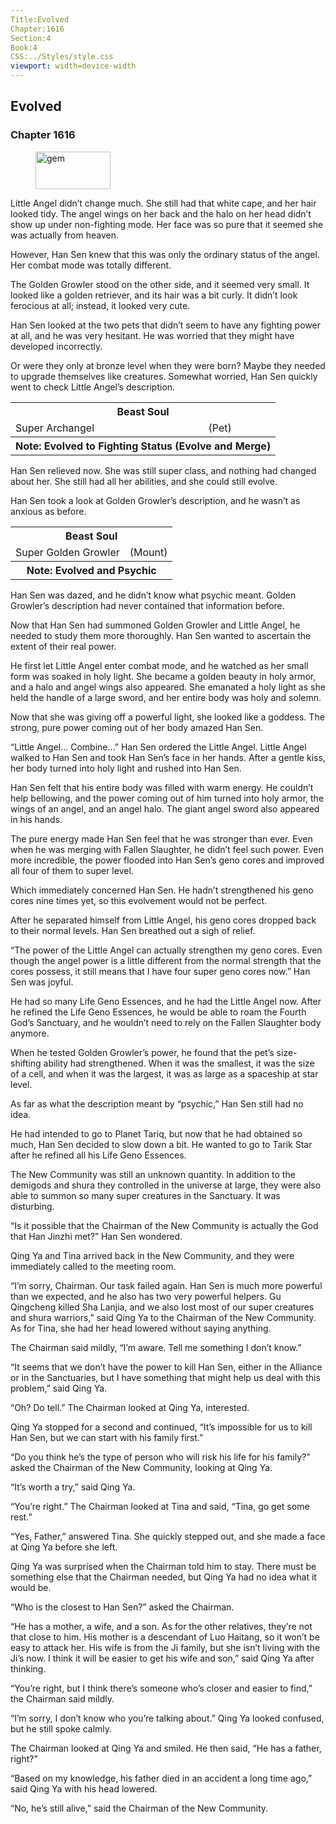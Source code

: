 ```yaml
---
Title:Evolved 
Chapter:1616 
Section:4 
Book:4 
CSS:../Styles/style.css 
viewport: width=device-width
---
```

  
## Evolved
### Chapter 1616
  
<figure>
	<img src="../Images/gem.gif" alt="gem" id="gem" width="120" height="60" />
</figure>
  

  
Little Angel didn’t change much. She still had that white cape, and her hair looked tidy. The angel wings on her back and the halo on her head didn’t show up under non-fighting mode. Her face was so pure that it seemed she was actually from heaven.

However, Han Sen knew that this was only the ordinary status of the angel. Her combat mode was totally different.

The Golden Growler stood on the other side, and it seemed very small. It looked like a golden retriever, and its hair was a bit curly. It didn’t look ferocious at all; instead, it looked very cute.

Han Sen looked at the two pets that didn’t seem to have any fighting power at all, and he was very hesitant. He was worried that they might have developed incorrectly.

Or were they only at bronze level when they were born? Maybe they needed to upgrade themselves like creatures. Somewhat worried, Han Sen quickly went to check Little Angel’s description.

<div class="tables">
	<table class="beast">
		<tr>
			<th colspan="2">Beast Soul</th>
		</tr><tr>
			<td>Super Archangel</td>
			<td>(Pet)</td>
		</tr><tr>
			<th class="note" colspan="2">Note: Evolved to Fighting Status (Evolve and Merge)</th>
	</table>
	<!-- Super beast soul: Pet type. Evolved to fighting status (Evolve and merge).-->
</div> 

Han Sen relieved now. She was still super class, and nothing had changed about her. She still had all her abilities, and she could still evolve.

Han Sen took a look at Golden Growler’s description, and he wasn’t as anxious as before.

<div class="tables">
	<table class="beast">
		<tr>
			<th colspan="2">Beast Soul</th>
		</tr><tr>
			<td>Super Golden Growler</td>
			<td>(Mount)</td>
		</tr><tr>
			<th class="note" colspan="2">Note: Evolved and Psychic</th>
	</table>
	<!-- Super beast soul Golden Growler: Mount-type (Evolve and psychic).-->
</div> 

Han Sen was dazed, and he didn’t know what psychic meant. Golden Growler’s description had never contained that information before.

Now that Han Sen had summoned Golden Growler and Little Angel, he needed to study them more thoroughly. Han Sen wanted to ascertain the extent of their real power.

He first let Little Angel enter combat mode, and he watched as her small form was soaked in holy light. She became a golden beauty in holy armor, and a halo and angel wings also appeared. She emanated a holy light as she held the handle of a large sword, and her entire body was holy and solemn.

Now that she was giving off a powerful light, she looked like a goddess. The strong, pure power coming out of her body amazed Han Sen.

“Little Angel… Combine…” Han Sen ordered the Little Angel. Little Angel walked to Han Sen and took Han Sen’s face in her hands. After a gentle kiss, her body turned into holy light and rushed into Han Sen.

Han Sen felt that his entire body was filled with warm energy. He couldn’t help bellowing, and the power coming out of him turned into holy armor, the wings of an angel, and an angel halo. The giant angel sword also appeared in his hands.

The pure energy made Han Sen feel that he was stronger than ever. Even when he was merging with Fallen Slaughter, he didn’t feel such power. Even more incredible, the power flooded into Han Sen’s geno cores and improved all four of them to super level.

Which immediately concerned Han Sen. He hadn’t strengthened his geno cores nine times yet, so this evolvement would not be perfect.

After he separated himself from Little Angel, his geno cores dropped back to their normal levels. Han Sen breathed out a sigh of relief.

“The power of the Little Angel can actually strengthen my geno cores. Even though the angel power is a little different from the normal strength that the cores possess, it still means that I have four super geno cores now.” Han Sen was joyful.

He had so many Life Geno Essences, and he had the Little Angel now. After he refined the Life Geno Essences, he would be able to roam the Fourth God’s Sanctuary, and he wouldn’t need to rely on the Fallen Slaughter body anymore.

When he tested Golden Growler’s power, he found that the pet’s size-shifting ability had strengthened. When it was the smallest, it was the size of a cell, and when it was the largest, it was as large as a spaceship at star level.

As far as what the description meant by “psychic,” Han Sen still had no idea.

He had intended to go to Planet Tariq, but now that he had obtained so much, Han Sen decided to slow down a bit. He wanted to go to Tarik Star after he refined all his Life Geno Essences.

The New Community was still an unknown quantity. In addition to the demigods and shura they controlled in the universe at large, they were also able to summon so many super creatures in the Sanctuary. It was disturbing.

“Is it possible that the Chairman of the New Community is actually the God that Han Jinzhi met?” Han Sen wondered.

Qing Ya and Tina arrived back in the New Community, and they were immediately called to the meeting room.

“I’m sorry, Chairman. Our task failed again. Han Sen is much more powerful than we expected, and he also has two very powerful helpers. Gu Qingcheng killed Sha Lanjia, and we also lost most of our super creatures and shura warriors,” said Qing Ya to the Chairman of the New Community. As for Tina, she had her head lowered without saying anything.

The Chairman said mildly, “I’m aware. Tell me something I don’t know.”

“It seems that we don’t have the power to kill Han Sen, either in the Alliance or in the Sanctuaries, but I have something that might help us deal with this problem,” said Qing Ya.

“Oh? Do tell.” The Chairman looked at Qing Ya, interested.

Qing Ya stopped for a second and continued, “It’s impossible for us to kill Han Sen, but we can start with his family first.”

“Do you think he’s the type of person who will risk his life for his family?” asked the Chairman of the New Community, looking at Qing Ya.

“It’s worth a try,” said Qing Ya.

“You’re right.” The Chairman looked at Tina and said, “Tina, go get some rest.”

“Yes, Father,” answered Tina. She quickly stepped out, and she made a face at Qing Ya before she left.

Qing Ya was surprised when the Chairman told him to stay. There must be something else that the Chairman needed, but Qing Ya had no idea what it would be.

“Who is the closest to Han Sen?” asked the Chairman.

“He has a mother, a wife, and a son. As for the other relatives, they’re not that close to him. His mother is a descendant of Luo Haitang, so it won’t be easy to attack her. His wife is from the Ji family, but she isn’t living with the Ji’s now. I think it will be easier to get his wife and son,” said Qing Ya after thinking.

“You’re right, but I think there’s someone who’s closer and easier to find,” the Chairman said mildly.

“I’m sorry, I don’t know who you’re talking about.” Qing Ya looked confused, but he still spoke calmly.

The Chairman looked at Qing Ya and smiled. He then said, “He has a father, right?”

“Based on my knowledge, his father died in an accident a long time ago,” said Qing Ya with his head lowered.

“No, he’s still alive,” said the Chairman of the New Community.